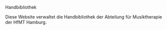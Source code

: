 Handbibliothek

Diese Website verwaltet die Handbibliothek der Abteilung für Musiktherapie der HfMT Hamburg.
